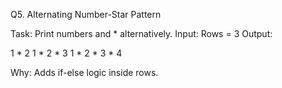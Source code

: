 Q5. Alternating Number-Star Pattern

Task: Print numbers and * alternatively.
Input: Rows = 3
Output:

1 * 2
1 * 2 * 3
1 * 2 * 3 * 4

Why: Adds if-else logic inside rows.